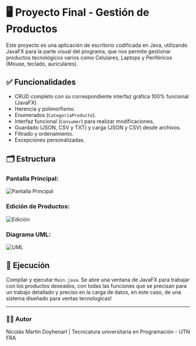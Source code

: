 # 🖥️ Proyecto Final - Gestión de Productos

Este proyecto es una aplicación de escritorio codificada en Java, utilizando JavaFX para la parte visual del programa, que nos permite gestionar productos tecnológicos varios como Celulares, Laptops y Periféricos (Mouse, teclado, auriculares).

## ✅ Funcionalidades

- CRUD completo con su correspondiente interfaz gráfica 100% funcional (JavaFX).
- Herencia y polimorfismo.
- Enumerados (`CategoriaProducto`).
- Interfaz funcional (`Consumer`) para realizar modificaciones.
- Guardado (JSON, CSV y TXT) y carga (JSON y CSV) desde archivos.
- Filtrado y ordenamiento.
- Excepciones personalizadas.

## 🗂️ Estructura

### Pantalla Principal:
![Pantalla Principal](capturas/pantalla-principal.png)

### Edición de Productos:
![Edición](capturas/edicion-productos.png)

### Diagrama UML:
![UML](capturas/uml-diagrama.png)

## 🚀 Ejecución

Compilar y ejecutar `Main.java`. Se abre una ventana de JavaFX para trabajar con los productos deseados, con todas las funciones que se precisan para un trabajo detallado y preciso en la carga de datos, en este caso, de una sistema diseñado para ventas tecnologicas!

-----

### 🧑‍💻 Autor

Nicolás Martín Doyhenart |
Tecnicatura universitaria en Programación - UTN FRA
